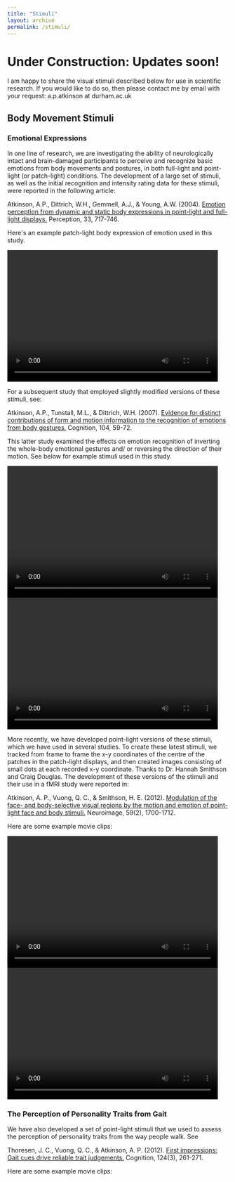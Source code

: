 ```yaml
---
title: "Stimuli"
layout: archive
permalink: /stimuli/
---
```

# Under Construction: Updates soon!
I am happy to share the visual stimuli described below for use in scientific research. If you would like to do so, then please contact me by email with your request: a.p.atkinson at durham.ac.uk
## Body Movement Stimuli
### Emotional Expressions
In one line of research, we are investigating the ability of neurologically intact and brain-damaged participants to perceive and recognize basic emotions from body movements and postures, in both full-light and point-light (or patch-light) conditions. The development of a large set of stimuli, as well as the initial recognition and intensity rating data for these stimuli, were reported in the following article:

Atkinson, A.P., Dittrich, W.H., Gemmell, A.J., & Young, A.W. (2004). [Emotion perception from dynamic and static body expressions in point-light and full-light displays.](https://dx.doi.org/10.1068/p5096) Perception, 33, 717-746.

Here's an example patch-light body expression of emotion used in this study.

<video width="480" height="300" controls preload> 
    <source src="/assets/PLbodyExample.mp4"></source>
    <source src="/assets/PLbodyExample.iphone.mp4" media="only screen and (max-device-width: 568px)"></source>
    <source src="/assets/PLbodyExample.webm"></source> 
</video>

For a subsequent study that employed slightly modified versions of these stimuli, see:

Atkinson, A.P., Tunstall, M.L., & Dittrich, W.H. (2007). [Evidence for distinct contributions of form and motion information to the recognition of emotions from body gestures.](https://dx.doi.org/10.1016/j.cognition.2006.05.005) Cognition, 104, 59-72.

This latter study examined the effects on emotion recognition of inverting the whole-body emotional gestures and/ or reversing the direction of their motion. See below for example stimuli used in this study.

<video width="480" height="300" controls preload> 
    <source src="/assets/PLbodyactor1Mfear3-inv-for.mp4"></source>
    <source src="/assets/PLbodyactor1Mfear3-inv-for.iphone.mp4" media="only screen and (max-device-width: 568px)"></source>
</video>
<video width="480" height="300" controls preload> 
    <source src="/assets/PLbodyactor1Mfear3-inv-rev.mp4"></source>
    <source src="/assets/PLbodyactor1Mfear3-inv-rev.iphone.mp4" media="only screen and (max-device-width: 568px)"></source>
</video>

More recently, we have developed point-light versions of these stimuli, which we have used in several studies. To create these latest stimuli, we tracked from frame to frame the x-y coordinates of the centre of the patches in the patch-light displays, and then created images consisting of small dots at each recorded x-y coordinate. Thanks to Dr. Hannah Smithson and Craig Douglas. The development of these versions of the stimuli and their use in a fMRI study were reported in:

Atkinson, A. P., Vuong, Q. C., & Smithson, H. E. (2012). [Modulation of the face- and body-selective visual regions by the motion and emotion of point-light face and body stimuli.](https://dx.doi.org/10.1016/j.neuroimage.2011.08.073) Neuroimage, 59(2), 1700-1712.

Here are some example movie clips:

<video width="480" height="300" controls preload> 
    <source src="/assets/PLbodyactor7Mhappy3new.mp4"></source>
    <source src="/assets/PLbodyactor7Mhappy3new.iphone.mp4" media="only screen and (max-device-width: 568px)"></source>
</video>
<video width="480" height="300" controls preload> 
    <source src="/assets/PLbodyactor8Manger1new.mp4"></source>
    <source src="/assets/PLbodyactor8Manger1new.iphone.mp4" media="only screen and (max-device-width: 568px)"></source>
</video>

### The Perception of Personality Traits from Gait
We have also developed a set of point-light stimuli that we used to assess the perception of personality traits from the way people walk. See

Thoresen, J. C., Vuong, Q. C., & Atkinson, A. P. (2012). [First impressions: Gait cues drive reliable trait judgements.](https://dx.doi.org/10.1016/j.cognition.2012.05.018) Cognition, 124(3), 261-271.

Here are some example movie clips:

